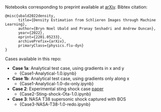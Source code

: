 Notebooks corresponding to preprint available at [arXiv]([https://arxiv.org/abs/2201.05233]()). Bibtex citation:

```
@misc{ubald2022density,
      title={Density Estimation from Schlieren Images through Machine Learning}, 
      author={Bryn Noel Ubald and Pranay Seshadri and Andrew Duncan},
      year={2022},
      eprint={2201.05233},
      archivePrefix={arXiv},
      primaryClass={physics.flu-dyn}
}
```

Cases available in this repo:
- **Case 1a**: Analytical test case, using gradients in x and y 
    - {Case1-Analytical-1.0.ipynb}
- **Case 1b**: Analytical test case, using gradients only along x 
    - {Case1-Analytical-1.0-dx-only.ipynb}
- **Case 2**: Experimental sting shock case [paper](https://iopscience.iop.org/article/10.1088/0957-0233/22/10/104011)
    - {Case2-Sting-shock-Ota-1.0.ipynb}
- **Case 3**: NASA T38 supersonic shock captured with BOS
    - {Case3-NASA-T38-1.0-redo.ipynb}
